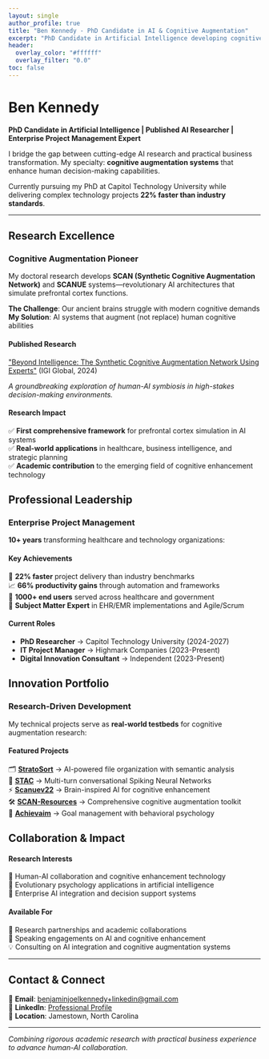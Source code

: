 ```yaml
---
layout: single
author_profile: true
title: "Ben Kennedy - PhD Candidate in AI & Cognitive Augmentation"
excerpt: "PhD Candidate in Artificial Intelligence developing cognitive augmentation systems. Published researcher and experienced project manager with 22% faster delivery rates."
header:
  overlay_color: "#ffffff"
  overlay_filter: "0.0"
toc: false
---
```


# Ben Kennedy
**PhD Candidate in Artificial Intelligence | Published AI Researcher | Enterprise Project Management Expert**

I bridge the gap between cutting-edge AI research and practical business transformation. My specialty: **cognitive augmentation systems** that enhance human decision-making capabilities.

Currently pursuing my PhD at Capitol Technology University while delivering complex technology projects **22% faster than industry standards**.

---

## Research Excellence

### Cognitive Augmentation Pioneer

My doctoral research develops **SCAN (Synthetic Cognitive Augmentation Network)** and **SCANUE** systems—revolutionary AI architectures that simulate prefrontal cortex functions.

**The Challenge**: Our ancient brains struggle with modern cognitive demands  
**My Solution**: AI systems that augment (not replace) human cognitive abilities

#### Published Research
["Beyond Intelligence: The Synthetic Cognitive Augmentation Network Using Experts"](https://www.igi-global.com/chapter/beyond-intelligence/380428) (IGI Global, 2024)

*A groundbreaking exploration of human-AI symbiosis in high-stakes decision-making environments.*

#### Research Impact
✅ **First comprehensive framework** for prefrontal cortex simulation in AI systems  
✅ **Real-world applications** in healthcare, business intelligence, and strategic planning  
✅ **Academic contribution** to the emerging field of cognitive enhancement technology

## Professional Leadership

### Enterprise Project Management

**10+ years** transforming healthcare and technology organizations:

#### Key Achievements
🚀 **22% faster** project delivery than industry benchmarks  
📈 **66% productivity gains** through automation and frameworks  
👥 **1000+ end users** served across healthcare and government  
🎯 **Subject Matter Expert** in EHR/EMR implementations and Agile/Scrum

#### Current Roles
- **PhD Researcher** → Capitol Technology University (2024-2027)
- **IT Project Manager** → Highmark Companies (2023-Present)  
- **Digital Innovation Consultant** → Independent (2023-Present)

## Innovation Portfolio

### Research-Driven Development

My technical projects serve as **real-world testbeds** for cognitive augmentation research:

#### Featured Projects
🗂️ **[StratoSort](https://github.com/levytate/StratoSort)** → AI-powered file organization with semantic analysis  
🧠 **[STAC](https://github.com/iLevyTate/stac)** → Multi-turn conversational Spiking Neural Networks  
⚡ **[Scanuev22](https://github.com/iLevyTate/scanue-v22)** → Brain-inspired AI for cognitive enhancement  
🛠️ **[SCAN-Resources](https://github.com/iLevyTate/SCAN-Resources)** → Comprehensive cognitive augmentation toolkit  
🎯 **[Achievaim](https://github.com/levytate/Achievaim)** → Goal management with behavioral psychology

## Collaboration & Impact

#### Research Interests
🔬 Human-AI collaboration and cognitive enhancement technology  
🧬 Evolutionary psychology applications in artificial intelligence  
💼 Enterprise AI integration and decision support systems

#### Available For
🤝 Research partnerships and academic collaborations  
🎤 Speaking engagements on AI and cognitive enhancement  
💡 Consulting on AI integration and cognitive augmentation systems

---

## Contact & Connect

📧 **Email**: benjaminjoelkennedy+linkedin@gmail.com  
💼 **LinkedIn**: [Professional Profile](https://www.linkedin.com/in/benjaminjoelkennedy)  
📍 **Location**: Jamestown, North Carolina

---

*Combining rigorous academic research with practical business experience to advance human-AI collaboration.*